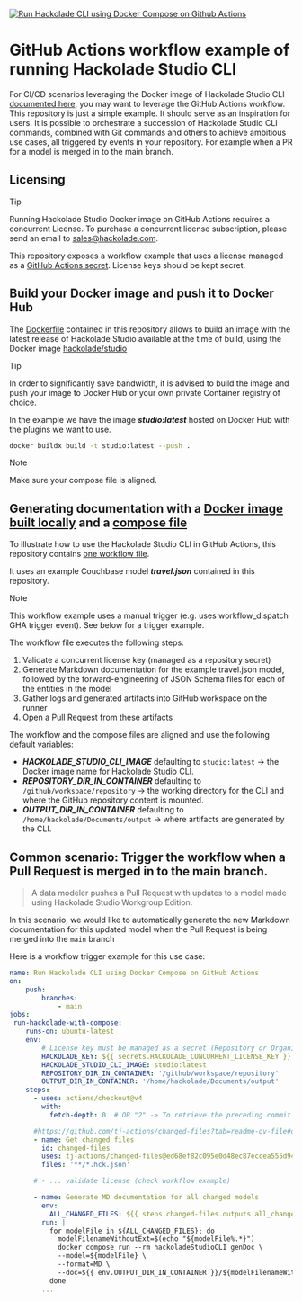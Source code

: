 
[![Run Hackolade CLI using Docker Compose on Github Actions](https://github.com/hackolade/studio-cli-github-actions-examples/actions/workflows/generate-doc-and-jsonschema.yml/badge.svg)](https://github.com/hackolade/studio-cli-github-actions-examples/actions/workflows/generate-doc-and-jsonschema.yml)

# GitHub Actions workflow example of running Hackolade Studio CLI
For CI/CD scenarios leveraging the Docker image of Hackolade Studio CLI [documented here](https://github.com/hackolade/docker/tree/main/Studio#readme), you may want to leverage the GitHub Actions workflow.  This repository is just a simple example.  It should serve as an inspiration for users.  It is possible to orchestrate a succession of Hackolade Studio CLI commands, combined with Git commands and others to achieve ambitious use cases, all triggered by events in your repository.  For example when a PR for a model is merged in to the main branch.

## Licensing

> [!TIP]
>Running Hackolade Studio Docker image on GitHub Actions requires a concurrent License.
>To purchase a concurrent license subscription, please send an email to sales@hackolade.com.

This repository exposes a workflow example that uses a license managed as a [GitHub Actions secret](https://docs.github.com/en/actions/security-for-github-actions/security-guides/using-secrets-in-github-actions). License keys should be kept secret.

## Build your Docker image and push it to Docker Hub

The [Dockerfile](./Dockerfile) contained in this repository allows to build an image with the latest release of Hackolade Studio available at the time of build, using the Docker image [hackolade/studio](https://hub.docker.com/r/hackolade/studio/)

> [!TIP]
>In order to significantly save bandwidth, it is advised to build the image and push your image to Docker Hub or your own private Container registry of choice.

In the example we  have the image ***studio:latest*** hosted on Docker Hub with the plugins we want to use.

```bash
docker buildx build -t studio:latest --push .
```

> [!NOTE]
>Make sure your compose file is aligned.



## Generating documentation with a [Docker image built locally](./Dockerfile) and a [compose file](./compose.yml)

To illustrate how to use the Hackolade Studio CLI in GitHub Actions, this repository contains [one workflow file](./.github/workflows/generate-doc-and-jsonschema.yml).  

It uses an example Couchbase model ***travel.json*** contained in this repository.

> [!NOTE]
>This workflow example uses a manual trigger (e.g. uses workflow_dispatch GHA trigger event).  See below for a trigger example.

The workflow file executes the following steps:

1. Validate a concurrent license key (managed as a repository secret) 
2. Generate Markdown documentation for the example travel.json model, followed by the forward-engineering of JSON Schema  files for each of the entities in the model
4. Gather logs and generated artifacts into GitHub workspace on the runner
5. Open a Pull Request from these artifacts



The workflow and the compose files are aligned and use the following default variables:

- ***HACKOLADE_STUDIO_CLI_IMAGE*** defaulting to `studio:latest` -> the Docker image name for Hackolade Studio CLI.
- ***REPOSITORY_DIR_IN_CONTAINER*** defaulting to `/github/workspace/repository` -> the working directory for the CLI and where the GitHub repository content is mounted.
- ***OUTPUT_DIR_IN_CONTAINER*** defaulting to `/home/hackolade/Documents/output` -> where artifacts are generated by the CLI.



## Common scenario: Trigger the workflow when a Pull Request is merged in to the main branch.

>A data modeler pushes a Pull Request with updates to a model made using Hackolade Studio Workgroup Edition.

In this scenario, we would like to automatically generate the new Markdown documentation for this updated model when the Pull Request is being merged into the `main` branch

Here is a workflow trigger example for this use case:

```yaml
name: Run Hackolade CLI using Docker Compose on GitHub Actions
on:
    push:
        branches:
            - main
jobs:
 run-hackolade-with-compose:
    runs-on: ubuntu-latest
    env:
        # License key must be managed as a secret (Repository or Organization)
        HACKOLADE_KEY: ${{ secrets.HACKOLADE_CONCURRENT_LICENSE_KEY }}
        HACKOLADE_STUDIO_CLI_IMAGE: studio:latest
        REPOSITORY_DIR_IN_CONTAINER: '/github/workspace/repository'
        OUTPUT_DIR_IN_CONTAINER: '/home/hackolade/Documents/output'
    steps:
      - uses: actions/checkout@v4
        with:
          fetch-depth: 0  # OR "2" -> To retrieve the preceding commit.

      #https://github.com/tj-actions/changed-files?tab=readme-ov-file#on-push-%EF%B8%8F
      - name: Get changed files
        id: changed-files
        uses: tj-actions/changed-files@ed68ef82c095e0d48ec87eccea555d944a631a4c # v46
        files: '**/*.hck.json'

      # - ... validate license (check workflow example)

      - name: Generate MD documentation for all changed models
        env:
          ALL_CHANGED_FILES: ${{ steps.changed-files.outputs.all_changed_files }}
        run: |
          for modelFile in ${ALL_CHANGED_FILES}; do
            modelFilenameWithoutExt=$(echo "${modelFile%.*}")
            docker compose run --rm hackoladeStudioCLI genDoc \
            --model=${modelFile} \
            --format=MD \
            --doc=${{ env.OUTPUT_DIR_IN_CONTAINER }}/${modelFilenameWithoutExt}.md
          done
        ...

```
